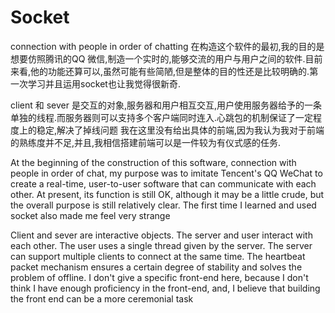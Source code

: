 # Socket
 connection with people in order of chatting
在构造这个软件的最初,我的目的是想要仿照腾讯的QQ 微信,制造一个实时的,能够交流的用户与用户之间的软件.目前来看,他的功能还算可以,虽然可能有些简陋,但是整体的目的性还是比较明确的.第一次学习并且运用socket也让我觉得很新奇.

client 和 sever 是交互的对象,服务器和用户相互交互,用户使用服务器给予的一条单独的线程.而服务器则可以支持多个客户端同时连入.心跳包的机制保证了一定程度上的稳定,解决了掉线问题
我在这里没有给出具体的前端,因为我认为我对于前端的熟练度并不足,并且,我相信搭建前端可以是一件较为有仪式感的任务.

At the beginning of the construction of this software, connection with people in order of chat, my purpose was to imitate Tencent's QQ WeChat to create a real-time, user-to-user software that can communicate with each other. At present, its function is still OK, although it may be a little crude, but the overall purpose is still relatively clear. The first time I learned and used socket also made me feel very strange

Client and sever are interactive objects. The server and user interact with each other. The user uses a single thread given by the server. The server can support multiple clients to connect at the same time. The heartbeat packet mechanism ensures a certain degree of stability and solves the problem of offline. I don't give a specific front-end here, because I don't think I have enough proficiency in the front-end, and, I believe that building the front end can be a more ceremonial task
